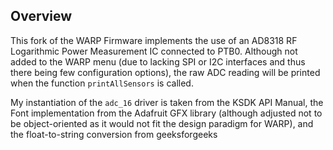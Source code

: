 ## Overview

This fork of the WARP Firmware implements the use of an AD8318 RF Logarithmic Power Measurement IC connected to PTB0. Although not added to the WARP menu (due to lacking SPI or I2C interfaces and thus there being few configuration options), the raw ADC reading will be printed when the function `printAllSensors` is called.


My instantiation of the `adc_16` driver is taken from the KSDK API Manual, the Font implementation from the Adafruit GFX library (although adjusted not to be object-oriented as it would not fit the design paradigm for WARP), and the float-to-string conversion from geeksforgeeks
<!-- Insert URLS above ! -->
